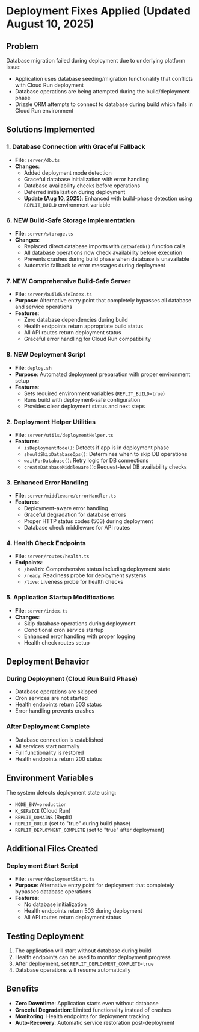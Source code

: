 # Deployment Fixes Applied (Updated August 10, 2025)

## Problem
Database migration failed during deployment due to underlying platform issue:
- Application uses database seeding/migration functionality that conflicts with Cloud Run deployment
- Database operations are being attempted during the build/deployment phase
- Drizzle ORM attempts to connect to database during build which fails in Cloud Run environment

## Solutions Implemented

### 1. Database Connection with Graceful Fallback  
- **File**: `server/db.ts`
- **Changes**: 
  - Added deployment mode detection
  - Graceful database initialization with error handling
  - Database availability checks before operations
  - Deferred initialization during deployment
  - **Update (Aug 10, 2025)**: Enhanced with build-phase detection using `REPLIT_BUILD` environment variable

### 6. **NEW** Build-Safe Storage Implementation
- **File**: `server/storage.ts`
- **Changes**:
  - Replaced direct database imports with `getSafeDb()` function calls
  - All database operations now check availability before execution
  - Prevents crashes during build phase when database is unavailable
  - Automatic fallback to error messages during deployment

### 7. **NEW** Comprehensive Build-Safe Server
- **File**: `server/buildSafeIndex.ts`
- **Purpose**: Alternative entry point that completely bypasses all database and service operations
- **Features**:
  - Zero database dependencies during build
  - Health endpoints return appropriate build status
  - All API routes return deployment status
  - Graceful error handling for Cloud Run compatibility

### 8. **NEW** Deployment Script
- **File**: `deploy.sh`
- **Purpose**: Automated deployment preparation with proper environment setup
- **Features**:
  - Sets required environment variables (`REPLIT_BUILD=true`)
  - Runs build with deployment-safe configuration
  - Provides clear deployment status and next steps

### 2. Deployment Helper Utilities
- **File**: `server/utils/deploymentHelper.ts`
- **Features**:
  - `isDeploymentMode()`: Detects if app is in deployment phase
  - `shouldSkipDatabaseOps()`: Determines when to skip DB operations
  - `waitForDatabase()`: Retry logic for DB connections
  - `createDatabaseMiddleware()`: Request-level DB availability checks

### 3. Enhanced Error Handling
- **File**: `server/middleware/errorHandler.ts`
- **Features**:
  - Deployment-aware error handling
  - Graceful degradation for database errors
  - Proper HTTP status codes (503) during deployment
  - Database check middleware for API routes

### 4. Health Check Endpoints
- **File**: `server/routes/health.ts`
- **Endpoints**:
  - `/health`: Comprehensive status including deployment state
  - `/ready`: Readiness probe for deployment systems
  - `/live`: Liveness probe for health checks

### 5. Application Startup Modifications
- **File**: `server/index.ts`
- **Changes**:
  - Skip database operations during deployment
  - Conditional cron service startup
  - Enhanced error handling with proper logging
  - Health check routes setup

## Deployment Behavior

### During Deployment (Cloud Run Build Phase)
- Database operations are skipped
- Cron services are not started
- Health endpoints return 503 status
- Error handling prevents crashes

### After Deployment Complete
- Database connection is established
- All services start normally
- Full functionality is restored
- Health endpoints return 200 status

## Environment Variables

The system detects deployment state using:
- `NODE_ENV=production`
- `K_SERVICE` (Cloud Run)
- `REPLIT_DOMAINS` (Replit)
- `REPLIT_BUILD` (set to "true" during build phase)
- `REPLIT_DEPLOYMENT_COMPLETE` (set to "true" after deployment)

## Additional Files Created

### Deployment Start Script
- **File**: `server/deploymentStart.ts`
- **Purpose**: Alternative entry point for deployment that completely bypasses database operations
- **Features**: 
  - No database initialization
  - Health endpoints return 503 during deployment
  - All API routes return deployment status

## Testing Deployment

1. The application will start without database during build
2. Health endpoints can be used to monitor deployment progress
3. After deployment, set `REPLIT_DEPLOYMENT_COMPLETE=true`
4. Database operations will resume automatically

## Benefits

- **Zero Downtime**: Application starts even without database
- **Graceful Degradation**: Limited functionality instead of crashes
- **Monitoring**: Health endpoints for deployment tracking
- **Auto-Recovery**: Automatic service restoration post-deployment